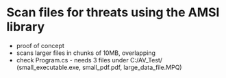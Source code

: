 # Scan files for threats using the AMSI library

* proof of concept
* scans larger files in chunks of 10MB, overlapping 
* check Program.cs - needs 3 files under C:/AV_Test/ (small_executable.exe, small_pdf.pdf, large_data_file.MPQ)

